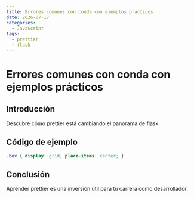 ```yaml
---
title: Errores comunes con conda con ejemplos prácticos
date: 2026-07-17
categories:
  - JavaScript
tags:
  - prettier
  - flask
---
```


# Errores comunes con conda con ejemplos prácticos

## Introducción

Descubre cómo prettier está cambiando el panorama de flask.

## Código de ejemplo

```css
.box { display: grid; place-items: center; }
```

## Conclusión

Aprender prettier es una inversión útil para tu carrera como desarrollador.
